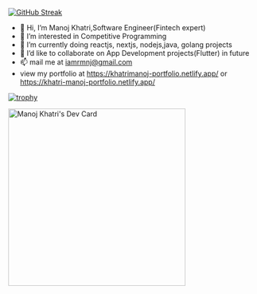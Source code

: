 [![GitHub Streak](https://streak-stats.demolab.com/?user=RmNj17)](https://git.io/streak-stats)
- 👋 Hi, I’m Manoj Khatri,Software Engineer(Fintech expert)
- 👀 I’m interested in Competitive Programming
- 🌱 I’m currently doing reactjs, nextjs, nodejs,java, golang projects
- 💞️ I’d like to collaborate on App Development projects(Flutter) in future
- 📫 mail me at iamrmnj@gmail.com
- view my portfolio at https://khatrimanoj-portfolio.netlify.app/ or  https://khatri-manoj-portfolio.netlify.app/

  
[![trophy](https://github-profile-trophy.vercel.app/?username=RmNj17)](https://github.com/RmNj17/github-profile-trophy)

<a href="https://app.daily.dev/manojkhatri46"><img src="https://api.daily.dev/devcards/v2/whybnczMfSnTH6axc7yD5.png?type=default&r=t2e" width="356" alt="Manoj Khatri's Dev Card"/></a>

<!---
RmNj17/RmNj17 is a ✨ special ✨ repository because its `README.md` (this file) appears on your GitHub profile.
You can click the Preview link to take a look at your changes.
--->
